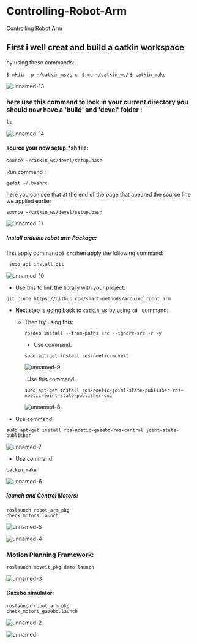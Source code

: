 # Controlling-Robot-Arm
Controlling Robot Arm
## First i well creat and build a catkin workspace
by using these commands:

 ``` $ mkdir -p ~/catkin_ws/src ```  ````  $ cd ~/catkin_ws/ ```` ````` $ catkin_make `````
 
![unnamed-13](https://github.com/user-attachments/assets/52025382-d331-4d48-ac6c-6d388ea4c0a7)

### here use this command to look in your current directory you should now have a 'build' and 'devel' folder :
```
ls
```
![unnamed-14](https://github.com/user-attachments/assets/1e97766a-5af1-4878-beae-d0f7fea13527)

#### source your new setup.*sh file:

```
source ~/catkin_ws/devel/setup.bash
```
Run command :
```
gedit ~/.bashrc
```
here you can see that at the end of the page that apeared the source line we applied earlier
```
source ~/catkin_ws/devel/setup.bash
```
![unnamed-11](https://github.com/user-attachments/assets/766fef4d-9c6f-44d2-b7f0-d38ba76bc235)

##### Install arduino robot arm Package:
first apply command``` cd src ```then apply the following command:
```
 sudo apt install git
```
![unnamed-10](https://github.com/user-attachments/assets/2e348b43-fc87-434b-b356-4d5629e3ba9a)

- Use this to link the library with your project:
```
git clone https://github.com/smart-methods/arduino_robot_arm
```
- Next step is going back to `` catkin_ws `` by using ````cd ```` command:
  - Then try using this:
    ```
    rosdep install --from-paths src --ignore-src -r -y
    ```
     - Use command:
    ```
    sudo apt-get install ros-noetic-moveit
    ```
    ![unnamed-9](https://github.com/user-attachments/assets/5e9d8ebd-2dd5-4851-b7ba-ddc1f5ef0303)

    -Use this command:
    ```
    sudo apt-get install ros-noetic-joint-state-publisher ros-noetic-joint-state-publisher-gui
    ```
    ![unnamed-8](https://github.com/user-attachments/assets/6da2473d-b8d3-4c84-ae14-498d28c0f348)

- Use command:
 ```
sudo apt-get install ros-noetic-gazebo-ros-control joint-state-publisher
```
![unnamed-7](https://github.com/user-attachments/assets/376e11f1-53d6-4e78-8672-8953deba0bd4)

- Use command:
```
catkin_make
```
![unnamed-6](https://github.com/user-attachments/assets/e2419f6b-77df-4369-9a60-15e723798c35)

##### launch and Control Motors:
```
roslaunch robot_arm_pkg
check_motors.launch
```
![unnamed-5](https://github.com/user-attachments/assets/1bc09c39-34c6-468b-8648-8f45aecd1beb)

![unnamed-4](https://github.com/user-attachments/assets/2e002c27-6aa9-4206-830d-b21b37fe6704)

### Motion Planning Framework:

```
roslaunch moveit_pkg demo.launch
```
![unnamed-3](https://github.com/user-attachments/assets/b6555a46-5b35-44b6-b150-b8c1c696d940)

#### Gazebo simulator:

```
roslaunch robot_arm_pkg
check_motors_gazebo.launch

```
![unnamed-2](https://github.com/user-attachments/assets/cfd67566-7b3f-460e-9180-0d6e02b8d6a4)

![unnamed](https://github.com/user-attachments/assets/224aedb2-97eb-40d7-9718-ac884197a653)
